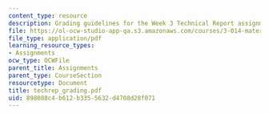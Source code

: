 ```yaml
---
content_type: resource
description: Grading guidelines for the Week 3 Technical Report assignment.
file: https://ol-ocw-studio-app-qa.s3.amazonaws.com/courses/3-014-materials-laboratory-fall-2006/898088c4b612b3355632d4708d28f071_techrep_grading.pdf
file_type: application/pdf
learning_resource_types:
- Assignments
ocw_type: OCWFile
parent_title: Assignments
parent_type: CourseSection
resourcetype: Document
title: techrep_grading.pdf
uid: 898088c4-b612-b335-5632-d4708d28f071
---
```

